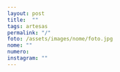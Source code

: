 ```yaml
---
layout: post
title:  ""
tags: artesas
permalink: "/"
foto: /assets/images/nome/foto.jpg
nome: ""
numero:
instagram: ""
---
```



  

